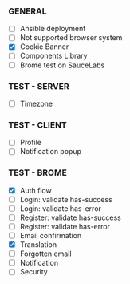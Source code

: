 ### GENERAL

- [ ] Ansible deployment
- [ ] Not supported browser system
- [x] Cookie Banner
- [ ] Components Library
- [ ] Brome test on SauceLabs

### TEST - SERVER

- [ ] Timezone

### TEST - CLIENT

- [ ] Profile
- [ ] Notification popup

### TEST - BROME

- [x] Auth flow
- [ ] Login: validate has-success
- [ ] Login: validate has-error
- [ ] Register: validate has-success
- [ ] Register: validate has-error
- [ ] Email confirmation
- [x] Translation
- [ ] Forgotten email
- [ ] Notification
- [ ] Security
